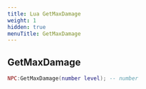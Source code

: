 ```yaml
---
title: Lua GetMaxDamage
weight: 1
hidden: true
menuTitle: GetMaxDamage
---
```

## GetMaxDamage
```lua
NPC:GetMaxDamage(number level); -- number
```